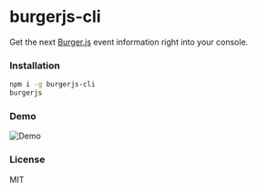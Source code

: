 # burgerjs-cli

Get the next [Burger.js](https://www.meetup.com/es-ES/burgerjs/) event information right into your console.

### Installation

```bash
npm i -g burgerjs-cli
burgerjs
```

### Demo

![Demo](http://g.recordit.co/zT0KrWjXoW.gif)

### License

MIT
